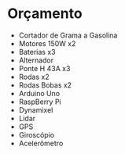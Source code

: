 # Orçamento

* Cortador de Grama a Gasolina
* Motores 150W x2
* Baterias x3
* Alternador
* Ponte H 43A x3
* Rodas x2
* Rodas Bobas x2
* Arduino Uno
* RaspBerry Pi
* Dynamixel
* Lidar
* GPS
* Giroscópio
* Acelerômetro
